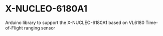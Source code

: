 # X-NUCLEO-6180A1
Arduino library to support the X-NUCLEO-6180A1 based on VL6180 Time-of-Flight ranging sensor
